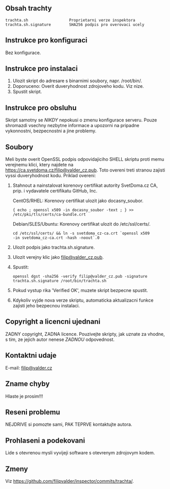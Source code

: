 Obsah trachty
-------------

    trachta.sh                  Proprietarni verze inspektora
    trachta.sh.signature        SHA256 podpis pro overovaci ucely

Instrukce pro konfiguraci
-------------------------

Bez konfigurace.

Instrukce pro instalaci
-----------------------

 1. Ulozit skript do adresare s binarnimi soubory, napr. /root/bin/.
 2. Doporuceno: Overit duveryhodnost zdrojoveho kodu. Viz nize.
 3. Spustit skript.

Instrukce pro obsluhu
---------------------

Skript samotny se *NIKDY* nepokusi o zmenu konfigurace serveru. Pouze
shromazdi vsechny nezbytne informace a upozorni na pripadne vykonnostni,
bezpecnostni a jine problemy.

Soubory
-------

Meli byste overit OpenSSL podpis odpovidajiciho SHELL
skriptu proti memu verejnemu klici, ktery najdete na
https://ca.svetdoma.cz/filip@valder_cz.pub. Toto overeni treti stranou
zajisti vyssi duveryhodnost kodu. Priklad overeni:

 1. Stahnout a nainstalovat korenovy certifikat autority SvetDoma.cz CA,
 prip. i vydavatele certifikatu GitHub, Inc.

    CentOS/RHEL: Korenovy certifikat ulozit jako docasny_soubor.

        { echo ; openssl x509 -in docasny_soubor -text ; } >>
        /etc/pki/tls/certs/ca-bundle.crt

    Debian/SLES/Ubuntu: Korenovy certifikat ulozit do /etc/ssl/certs/.

        cd /etc/ssl/certs/ && ln -s svetdoma_cz-ca.crt `openssl x509
        -in svetdoma_cz-ca.crt -hash -noout`.0

 2. Ulozit podpis jako trachta.sh.signature.
 3. Ulozit verejny klic jako filip@valder_cz.pub.
 4. Spustit:

        openssl dgst -sha256 -verify filip@valder_cz.pub -signature
        trachta.sh.signature /root/bin/trachta.sh

 5. Pokud vystup rika 'Verified OK', muzete skript bezpecne spustit.
 6. Kdykoliv vyjde nova verze skriptu, automaticka aktualizacni funkce
 zajisti jeho bezpecnou instalaci.

Copyright a licencni ujednani
-----------------------------

ZADNY copyright, ZADNA licence. Pouzivejte skripty, jak uznate za vhodne,
s tim, ze jejich autor nenese *ZADNOU* odpovednost.

Kontaktni udaje
---------------

E-mail: filip@valder.cz

Zname chyby
-----------

Hlaste je prosim!!!

Reseni problemu
---------------

NEJDRIVE si pomozte sami, PAK TEPRVE kontaktujte autora.

Prohlaseni a podekovani
-----------------------

Lide s otevrenou mysli vyvijeji software s otevrenym zdrojovym kodem.

Zmeny
-----

Viz https://github.com/filipvalder/inspector/commits/trachta/.
